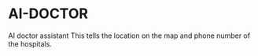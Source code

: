 # AI-DOCTOR
AI doctor assistant 
This tells the location on the map and phone number of the hospitals.